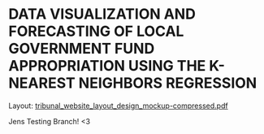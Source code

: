# DATA VISUALIZATION AND FORECASTING OF LOCAL GOVERNMENT FUND APPROPRIATION USING THE K-NEAREST NEIGHBORS REGRESSION

Layout:
[tribunal_website_layout_design_mockup-compressed.pdf](https://github.com/pizzanoodles/thesis/files/7260988/tribunal_website_layout_design_mockup-compressed.pdf)
 
 Jens Testing Branch! <3
